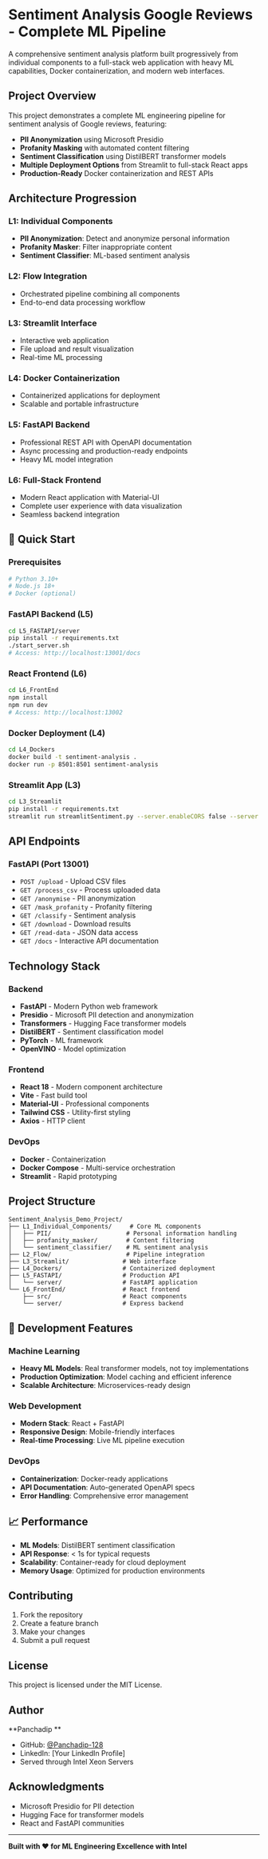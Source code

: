 # Sentiment Analysis Google Reviews - Complete ML Pipeline

A comprehensive sentiment analysis platform built progressively from individual components to a full-stack web application with heavy ML capabilities, Docker containerization, and modern web interfaces.

## Project Overview

This project demonstrates a complete ML engineering pipeline for sentiment analysis of Google reviews, featuring:
- **PII Anonymization** using Microsoft Presidio
- **Profanity Masking** with automated content filtering
- **Sentiment Classification** using DistilBERT transformer models
- **Multiple Deployment Options** from Streamlit to full-stack React apps
- **Production-Ready** Docker containerization and REST APIs

## Architecture Progression

### L1: Individual Components
- **PII Anonymization**: Detect and anonymize personal information
- **Profanity Masker**: Filter inappropriate content
- **Sentiment Classifier**: ML-based sentiment analysis

### L2: Flow Integration
- Orchestrated pipeline combining all components
- End-to-end data processing workflow

### L3: Streamlit Interface
- Interactive web application
- File upload and result visualization
- Real-time ML processing

### L4: Docker Containerization
- Containerized applications for deployment
- Scalable and portable infrastructure

### L5: FastAPI Backend
- Professional REST API with OpenAPI documentation
- Async processing and production-ready endpoints
- Heavy ML model integration

### L6: Full-Stack Frontend
- Modern React application with Material-UI
- Complete user experience with data visualization
- Seamless backend integration

## 🚀 Quick Start

### Prerequisites
```bash
# Python 3.10+
# Node.js 18+
# Docker (optional)
```

### FastAPI Backend (L5)
```bash
cd L5_FASTAPI/server
pip install -r requirements.txt
./start_server.sh
# Access: http://localhost:13001/docs
```

### React Frontend (L6)
```bash
cd L6_FrontEnd
npm install
npm run dev
# Access: http://localhost:13002
```

### Docker Deployment (L4)
```bash
cd L4_Dockers
docker build -t sentiment-analysis .
docker run -p 8501:8501 sentiment-analysis
```

### Streamlit App (L3)
```bash
cd L3_Streamlit
pip install -r requirements.txt
streamlit run streamlitSentiment.py --server.enableCORS false --server.enableXsrfProtection false
```

##  API Endpoints

### FastAPI (Port 13001)
- `POST /upload` - Upload CSV files
- `GET /process_csv` - Process uploaded data
- `GET /anonymise` - PII anonymization
- `GET /mask_profanity` - Profanity filtering
- `GET /classify` - Sentiment analysis
- `GET /download` - Download results
- `GET /read-data` - JSON data access
- `GET /docs` - Interactive API documentation

##  Technology Stack

### Backend
- **FastAPI** - Modern Python web framework
- **Presidio** - Microsoft PII detection and anonymization
- **Transformers** - Hugging Face transformer models
- **DistilBERT** - Sentiment classification model
- **PyTorch** - ML framework
- **OpenVINO** - Model optimization

### Frontend
- **React 18** - Modern component architecture
- **Vite** - Fast build tool
- **Material-UI** - Professional components
- **Tailwind CSS** - Utility-first styling
- **Axios** - HTTP client

### DevOps
- **Docker** - Containerization
- **Docker Compose** - Multi-service orchestration
- **Streamlit** - Rapid prototyping

##  Project Structure

```
Sentiment_Analysis_Demo_Project/
├── L1_Individual_Components/     # Core ML components
│   ├── PII/                     # Personal information handling
│   ├── profanity_masker/        # Content filtering
│   └── sentiment_classifier/    # ML sentiment analysis
├── L2_Flow/                     # Pipeline integration
├── L3_Streamlit/               # Web interface
├── L4_Dockers/                 # Containerized deployment
├── L5_FASTAPI/                 # Production API
│   └── server/                 # FastAPI application
└── L6_FrontEnd/                # React frontend
    ├── src/                    # React components
    └── server/                 # Express backend
```

## 🔧 Development Features

### Machine Learning
- **Heavy ML Models**: Real transformer models, not toy implementations
- **Production Optimization**: Model caching and efficient inference
- **Scalable Architecture**: Microservices-ready design

### Web Development
- **Modern Stack**: React + FastAPI
- **Responsive Design**: Mobile-friendly interfaces
- **Real-time Processing**: Live ML pipeline execution

### DevOps
- **Containerization**: Docker-ready applications
- **API Documentation**: Auto-generated OpenAPI specs
- **Error Handling**: Comprehensive error management

## 📈 Performance

- **ML Models**: DistilBERT sentiment classification
- **API Response**: < 1s for typical requests
- **Scalability**: Container-ready for cloud deployment
- **Memory Usage**: Optimized for production environments

##  Contributing

1. Fork the repository
2. Create a feature branch
3. Make your changes
4. Submit a pull request

##  License

This project is licensed under the MIT License.

##  Author

**Panchadip **
- GitHub: [@Panchadip-128](https://github.com/Panchadip-128)
- LinkedIn: [Your LinkedIn Profile]
- Served through Intel Xeon Servers

##  Acknowledgments

- Microsoft Presidio for PII detection
- Hugging Face for transformer models
- React and FastAPI communities

---

**Built with ❤️ for ML Engineering Excellence with Intel**



